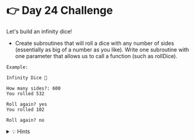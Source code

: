 # 👉 Day 24 Challenge


Let's build an infinity dice!


- Create subroutines that will roll a dice with any number of sides (essentially as big of a number as you like).
Write one subroutine with one parameter that allows us to call a function (such as rollDice).

```
Example:

Infinity Dice 🎲

How many sides?: 600
You rolled 532

Roll again? yes
You rolled 102

Roll again? no
```

<details> <summary> 💡 Hints </summary>

- Import your library first.
- Create a variable to ask the user how many sides the dice should be.
- Create a variable that allows the user to leave the game.
- Create a subroutine with rollDice that sets the sides of the dice as the argument.
- Create a `while` loop that allows the user to roll again or leave the game.



</details>